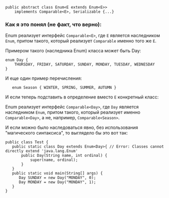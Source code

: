 ```
public abstract class Enum<E extends Enum<E>>
    implements Comparable<E>, Serializable {...}
```

### Как я это понял (не факт, что верно):

Enum реализует интерфейс `Comparable<E>`, где `E` является наследником `Enum`, притом такого, который реализует
`Comparable` именно того же `E`.

Примером такого (наследника Enum) класса может быть Day:
```
enum Day {
    THURSDAY, FRIDAY, SATURDAY, SUNDAY, MONDAY, TUESDAY, WEDNESDAY
}
```
    
И еще один пример перечисления:
```
   enum Season { WINTER, SPRING, SUMMER, AUTUMN }
```

И если теперь подставить в определение вместо `E` конкретный класс:

Enum реализует интерфейс `Comparable<Day>`, где `Day` является наследником `Enum`, притом такого, который реализует именно
`Comparable<Day>`, а не, например, `Comparable<Season>`.


И если можно было наследоваться явно, без использования "магического синтаксиса", то выглядело бы это вот так:

```
public class Test {
   public static class Day extends Enum<Day>{ // Error: Classes cannot directly extend 'java.lang.Enum'
       public Day(String name, int ordinal) {
           super(name, ordinal);
       }
   }
   public static void main(String[] args) {
      Day SUNDAY = new Day("MONDAY", 0);
      Day MONDAY = new Day("MONDAY", 1);
   }
}
```